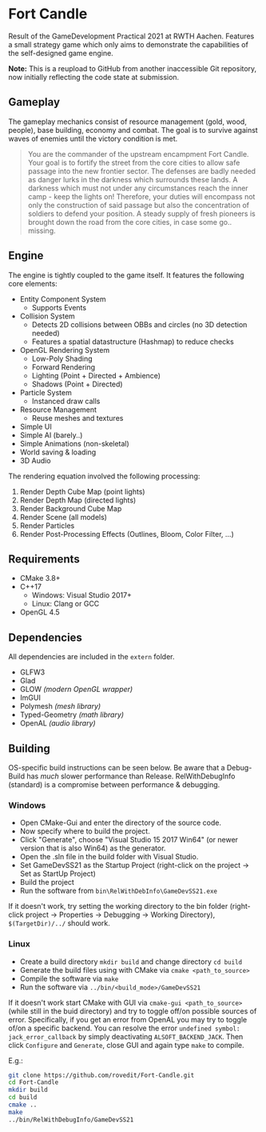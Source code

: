 # Fort Candle

Result of the GameDevelopment Practical 2021 at RWTH Aachen.
Features a small strategy game which only aims to demonstrate the capabilities of the self-designed game engine.

**Note:** This is a reupload to GitHub from another inaccessible Git repository, now initially reflecting the code state at submission.

## Gameplay

The gameplay mechanics consist of resource management (gold, wood, people), base building, economy and combat.
The goal is to survive against waves of enemies until the victory condition is met.

> You are the commander of the upstream encampment Fort Candle.
> Your goal is to fortify the street from the core cities to allow safe passage into the new frontier sector.
> The defenses are badly needed as danger lurks in the darkness which surrounds these lands.
> A darkness which must not under any circumstances reach the inner camp - keep the lights on!
> Therefore, your duties will encompass not only the construction of said passage but also the concentration of soldiers to defend your position.
> A steady supply of fresh pioneers is brought down the road from the core cities, in case some go.. missing.

## Engine

The engine is tightly coupled to the game itself.
It features the following core elements:

- Entity Component System
    - Supports Events
- Collision System
    - Detects 2D collisions between OBBs and circles (no 3D detection needed)
    - Features a spatial datastructure (Hashmap) to reduce checks
- OpenGL Rendering System
    - Low-Poly Shading
    - Forward Rendering
    - Lighting (Point + Directed + Ambience)
    - Shadows (Point + Directed)
- Particle System
    - Instanced draw calls
- Resource Management
    - Reuse meshes and textures
- Simple UI
- Simple AI (barely..)
- Simple Animations (non-skeletal)
- World saving & loading
- 3D Audio

The rendering equation involved the following processing:

1. Render Depth Cube Map (point lights)
2. Render Depth Map (directed lights)
3. Render Background Cube Map
4. Render Scene (all models)
5. Render Particles
6. Render Post-Processing Effects (Outlines, Bloom, Color Filter, ...)

## Requirements

- CMake 3.8+
- C++17
    - Windows: Visual Studio 2017+
    - Linux: Clang or GCC
- OpenGL 4.5

## Dependencies

All dependencies are included in the `extern` folder.

- GLFW3
- Glad
- GLOW *(modern OpenGL wrapper)*
- ImGUI
- Polymesh *(mesh library)*
- Typed-Geometry *(math library)*
- OpenAL *(audio library)*

## Building

OS-specific build instructions can be seen below.
Be aware that a Debug-Build has *much* slower performance than Release.
RelWithDebugInfo (standard) is a compromise between performance & debugging.

### Windows

- Open CMake-Gui and enter the directory of the source code.
- Now specify where to build the project.
- Click "Generate", choose "Visual Studio 15 2017 Win64" (or newer version that is also Win64) as the generator.
- Open the .sln file in the build folder with Visual Studio.
- Set GameDevSS21 as the Startup Project (right-click on the project -> Set as StartUp Project)
- Build the project
- Run the software from `bin\RelWithDebInfo\GameDevSS21.exe`

If it doesn't work, try setting the working directory to the bin folder (right-click project -> Properties -> Debugging -> Working Directory), `$(TargetDir)/../` should work.

### Linux

- Create a build directory `mkdir build` and change directory `cd build`
- Generate the build files using with CMake via `cmake <path_to_source>`
- Compile the software via `make`
- Run the software via `../bin/<build_mode>/GameDevSS21`

If it doesn't work start CMake with GUI via `cmake-gui <path_to_source>` (while still in the buid directory) and try to toggle off/on possible sources of error.
Specifically, if you get an error from OpenAL you may try to toggle of/on a specific backend.
You can resolve the error `undefined symbol: jack_error_callback` by simply deactivating `ALSOFT_BACKEND_JACK`.
Then click `Configure` and `Generate`, close GUI and again type `make` to compile.

E.g.:
```bash
git clone https://github.com/rovedit/Fort-Candle.git
cd Fort-Candle
mkdir build
cd build
cmake ..
make
../bin/RelWithDebugInfo/GameDevSS21
```

<!-- 
## Building the project (with QtCreator on Linux)

Open `CMakeLists.txt` with `qtcreator` (or `cmake`).

A modern QtCreator will ask you to configure the project.
You can choose the compiler (Clang and GCC work) and which targets to build:

* Debug: no optimizations but with full debug information (you should use this as long as it's fast enough)
* RelWithDebInfo: most optimizations but still a lot of debug information
* Release: full optimization and no debug info (you will have a hard time to debug this)

The hammer icon in the bottom-left corner will build your project (shortcut Ctrl-B).

Before you can run the project you have to setup the Working Directory and the command line arguments.
Go to the `Projects` tab (on the left side) and choose `Run` of your current kit (on the top).
The working directory will be `REPO-DIR/bin/(Debug|Release|RelWithDebInfo)/` (depending on your configuration) but you have to *change* it to `REPO-DIR/bin`.

## Building the project (with Visual Studio 2017 (or newer), on Windows)

Requirements:

* Visual Studio 2017 or newer (C++)
* CMake 3.8+

Steps:
* Open CMake-Gui and enter the directory of the source code.
* Now specify where to build the project (this should *not* be inside the git repository).
* Click "Generate", choose "Visual Studio 15 2017 Win64" (or newer version that is also Win64) as the generator.
* Open the .sln file in the build folder with Visual Studio.
* Set GameDevSS21 as the Startup Project (right-click on the project -> Set as StartUp Project)
* Set working directory to the bin folder (right-click project -> Properties -> Debugging -> Working Directory), `$(TargetDir)/../` should work.
* Build the project
-->
